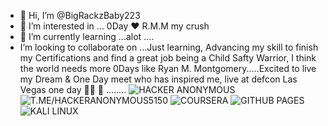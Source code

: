 - 👋 Hi, I’m @BigRackzBaby223
- 👀 I’m interested in ... 0Day ❤ R.M.M my crush 
- 🌱 I’m currently learning ...alot ....
-  I’m looking to collaborate on ...Just learning, Advancing my skill to finish my Certifications and find a great job being a Child Safty Warrior, I think the world needs more 0Days like Ryan M. Montgomery.....Excited to live my Dream & One Day meet who has inspired me, live at defcon Las Vegas one day 🤘🏼 🥰 ........
![HACKER ANONYMOUS](https://img.shields.io/badge/HACKER%20ANONYMOUS-EC3750?style=for-the-badge&logo=Hack%20Club&logoColor=white)      
![T.ME/HACKERANONYMOUS5150](https://img.shields.io/badge/Telegram-2CA5E0?style=for-the-badge&logo=telegram&logoColor=white)
![COURSERA](https://img.shields.io/badge/Crowdsource-4285F4?style=for-the-badge&logo=Crowdsource&logoColor=white)
![GITHUB PAGES](https://img.shields.io/badge/GitHub%20Pages-222222?style=for-the-badge&logo=GitHub%20Pages&logoColor=white)
![KALI LINUX](https://img.shields.io/badge/Kali_Linux-557C94?style=for-the-badge&logo=kali-linux&logoColor=white)
